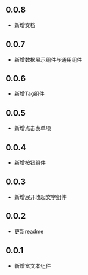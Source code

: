 ## 0.0.8
* 新增文档
## 0.0.7
* 新增数据展示组件与通用组件
## 0.0.6
* 新增Tag组件
## 0.0.5
* 新增点击表单项
## 0.0.4
* 新增按钮组件
## 0.0.3
* 新增展开收起文字组件
## 0.0.2
* 更新readme
## 0.0.1
* 新增富文本组件
